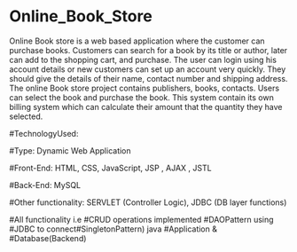 # Online_Book_Store

 Online Book store is a web based application where the customer can purchase books. 
 Customers can search for a book by its title or author, later can add to the shopping cart, and purchase. 
 The user can login using his account details or new customers can set up an account very quickly. 
 They should give the details of their name, contact number and shipping address. The online Book store project contains publishers, books, contacts.
 Users can select the book and purchase the book. This system contain its own billing system which can calculate their amount that the quantity they have selected.

#TechnologyUsed:

#Type: Dynamic Web Application

#Front-End: HTML, CSS, JavaScript, JSP , AJAX , JSTL

#Back-End: MySQL

#Other functionality: SERVLET (Controller Logic), JDBC (DB layer functions)

#All functionality i.e #CRUD operations implemented #DAOPattern using #JDBC to connect#SingletonPattern) java #Application & #Database(Backend)
